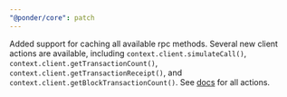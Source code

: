```yaml
---
"@ponder/core": patch
---
```


Added support for caching all available rpc methods. Several new client actions are available, including `context.client.simulateCall()`, `context.client.getTransactionCount()`, `context.client.getTransactionReceipt()`, and `context.client.getBlockTransactionCount()`. See [docs](https://ponder.sh/docs/indexing/read-contract-data#supported-actions) for all actions.
